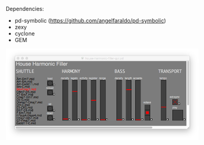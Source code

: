 Dependencies:

- pd-symbolic (https://github.com/angelfaraldo/pd-symbolic)
- zexy
- cyclone
- GEM

!["The graphic interface"](/gui.png?raw=true)

